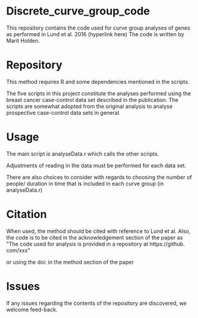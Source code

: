 # Discrete_curve_group_code

This repository contains the code used for curve group analyses of genes as performed in Lund et al. 2016 (hyperlink here)
The code is written by Marit Holden.


# Repository

This method requires R and some dependencies mentioned in the scripts.

The five scripts in this project constitute the analyses performed 
using the breast cancer case-control data set described in the publication.
The scripts are somewhat adopted from the original analysis to analyse prospective case-control data sets in general.

# Usage

The main script is analyseData.r which calls the other scripts.

Adjustments of reading in the data must be performed for each data set.

There are also choices to consider with regards to choosing the number of people/
duration in time that is included in each curve group 
(in analyseData.r)

# Citation

When used, the method should be cited with reference to
Lund et al.
Also, the code is to be cited in the acknowledgement section of the paper as 
"The code used for analysis is provided in a repository at https://github. com/xxx"

or using the doi: in the method section of the paper


# Issues 
If any issues regarding the contents of the repository are discovered, we welcome feed-back.
